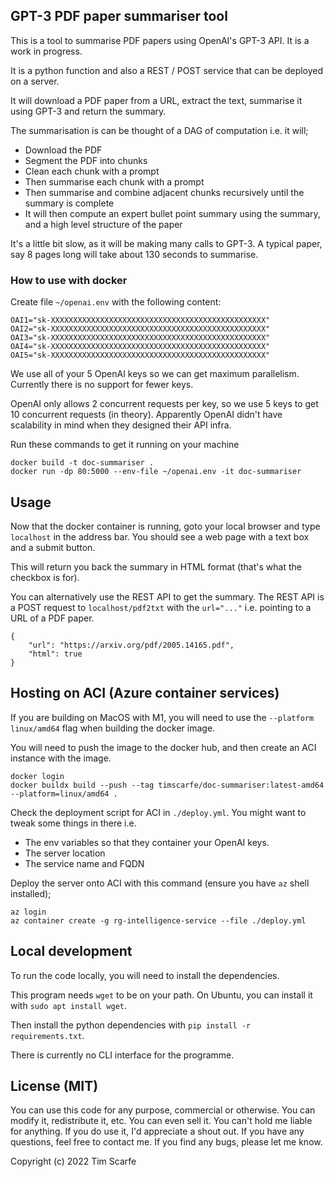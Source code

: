 ## GPT-3 PDF paper summariser tool

This is a tool to summarise PDF papers using OpenAI's GPT-3 API. It is a work in progress.

It is a python function and also a REST / POST service that can be deployed on a server.

It will download a PDF paper from a URL, extract the text, summarise it using GPT-3 and return the summary.

The summarisation is can be thought of a DAG of computation i.e. it will;

* Download the PDF
* Segment the PDF into chunks
* Clean each chunk with a prompt
* Then summarise each chunk with a prompt
* Then summarise and combine adjacent chunks recursively until the summary is complete
* It will then compute an expert bullet point summary using the summary, and a high level structure of the paper

It's a little bit slow, as it will be making many calls to GPT-3. A typical paper, say 8 pages long will take about 130 seconds to summarise.

### How to use with docker

Create file `~/openai.env` with the following content:

```
OAI1="sk-XXXXXXXXXXXXXXXXXXXXXXXXXXXXXXXXXXXXXXXXXXXXXXXX"
OAI2="sk-XXXXXXXXXXXXXXXXXXXXXXXXXXXXXXXXXXXXXXXXXXXXXXXX"
OAI3="sk-XXXXXXXXXXXXXXXXXXXXXXXXXXXXXXXXXXXXXXXXXXXXXXXX"
OAI4="sk-XXXXXXXXXXXXXXXXXXXXXXXXXXXXXXXXXXXXXXXXXXXXXXXX"
OAI5="sk-XXXXXXXXXXXXXXXXXXXXXXXXXXXXXXXXXXXXXXXXXXXXXXXX"
```

We use all of your 5 OpenAI keys so we can get maximum parallelism. Currently there is no support for fewer keys.

OpenAI only allows 2 concurrent requests per key, so we use 5 keys to get 10 concurrent requests (in theory). Apparently OpenAI didn't have scalability in mind when they designed their API infra.

Run these commands to get it running on your machine

```
docker build -t doc-summariser . 
docker run -dp 80:5000 --env-file ~/openai.env -it doc-summariser
```

## Usage

Now that the docker container is running, goto your local browser and type `localhost` in the address bar. You should see a web page with a text box and a submit button.

This will return you back the summary in HTML format (that's what the checkbox is for).

You can alternatively use the REST API to get the summary. The REST API is a POST request to `localhost/pdf2txt` with the `url="..."` i.e. pointing to a URL of a PDF paper.

```
{
    "url": "https://arxiv.org/pdf/2005.14165.pdf",
    "html": true
}
```

## Hosting on ACI (Azure container services)

If you are building on MacOS with M1, you will need to use the `--platform linux/amd64` flag when building the docker image.

You will need to push the image to the docker hub, and then create an ACI instance with the image.

```
docker login
docker buildx build --push --tag timscarfe/doc-summariser:latest-amd64 --platform=linux/amd64 .
```

Check the deployment script for ACI in `./deploy.yml`. You might want to tweak some things in there i.e. 

- The env variables so that they container your OpenAI keys.
- The server location
- The service name and FQDN

Deploy the server onto ACI with this command (ensure you have `az` shell installed);

```
az login
az container create -g rg-intelligence-service --file ./deploy.yml
```

## Local development

To run the code locally, you will need to install the dependencies. 

This program needs `wget` to be on your path. On Ubuntu, you can install it with `sudo apt install wget`.

Then install the python dependencies with `pip install -r requirements.txt`.

There is currently no CLI interface for the programme.

## License (MIT)

You can use this code for any purpose, commercial or otherwise. You can modify it, redistribute it, etc. You can even sell it. You can't hold me liable for anything. If you do use it, I'd appreciate a shout out. If you have any questions, feel free to contact me. If you find any bugs, please let me know. 

Copyright (c) 2022 Tim Scarfe
